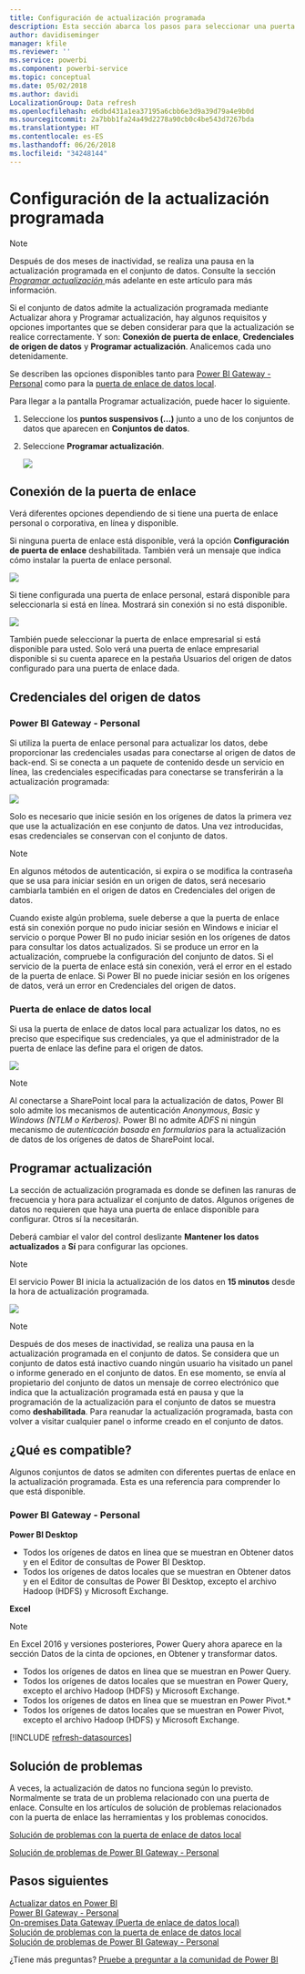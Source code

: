 ```yaml
---
title: Configuración de actualización programada
description: Esta sección abarca los pasos para seleccionar una puerta de enlace y configurar la actualización programada.
author: davidiseminger
manager: kfile
ms.reviewer: ''
ms.service: powerbi
ms.component: powerbi-service
ms.topic: conceptual
ms.date: 05/02/2018
ms.author: davidi
LocalizationGroup: Data refresh
ms.openlocfilehash: e6dbd431a1ea37195a6cbb6e3d9a39d79a4e9b0d
ms.sourcegitcommit: 2a7bbb1fa24a49d2278a90cb0c4be543d7267bda
ms.translationtype: HT
ms.contentlocale: es-ES
ms.lasthandoff: 06/26/2018
ms.locfileid: "34248144"
---
```

# <a name="configuring-scheduled-refresh"></a>Configuración de la actualización programada

>[!NOTE]
>Después de dos meses de inactividad, se realiza una pausa en la actualización programada en el conjunto de datos. Consulte la sección [ *Programar actualización* ](#schedule-refresh) más adelante en este artículo para más información.
> 
> 

Si el conjunto de datos admite la actualización programada mediante Actualizar ahora y Programar actualización, hay algunos requisitos y opciones importantes que se deben considerar para que la actualización se realice correctamente. Y son: **Conexión de puerta de enlace**, **Credenciales de origen de datos** y **Programar actualización**. Analicemos cada uno detenidamente.

Se describen las opciones disponibles tanto para [Power BI Gateway - Personal](personal-gateway.md) como para la [puerta de enlace de datos local](service-gateway-onprem.md).

Para llegar a la pantalla Programar actualización, puede hacer lo siguiente.

1. Seleccione los **puntos suspensivos (...)** junto a uno de los conjuntos de datos que aparecen en **Conjuntos de datos**.
2. Seleccione **Programar actualización**.
   
    ![](media/refresh-scheduled-refresh/dataset-menu.png)

## <a name="gateway-connection"></a>Conexión de la puerta de enlace
Verá diferentes opciones dependiendo de si tiene una puerta de enlace personal o corporativa, en línea y disponible.

Si ninguna puerta de enlace está disponible, verá la opción **Configuración de puerta de enlace** deshabilitada. También verá un mensaje que indica cómo instalar la puerta de enlace personal.

![](media/refresh-scheduled-refresh/gateway-not-configured.png)

Si tiene configurada una puerta de enlace personal, estará disponible para seleccionarla si está en línea. Mostrará sin conexión si no está disponible.

![](media/refresh-scheduled-refresh/gateway-connection.png)

También puede seleccionar la puerta de enlace empresarial si está disponible para usted. Solo verá una puerta de enlace empresarial disponible si su cuenta aparece en la pestaña Usuarios del origen de datos configurado para una puerta de enlace dada.

## <a name="data-source-credentials"></a>Credenciales del origen de datos
### <a name="power-bi-gateway---personal"></a>Power BI Gateway - Personal
Si utiliza la puerta de enlace personal para actualizar los datos, debe proporcionar las credenciales usadas para conectarse al origen de datos de back-end. Si se conecta a un paquete de contenido desde un servicio en línea, las credenciales especificadas para conectarse se transferirán a la actualización programada:

![](media/refresh-scheduled-refresh/data-source-credentials-pgw.png)

Solo es necesario que inicie sesión en los orígenes de datos la primera vez que use la actualización en ese conjunto de datos. Una vez introducidas, esas credenciales se conservan con el conjunto de datos.

> [!NOTE]
> En algunos métodos de autenticación, si expira o se modifica la contraseña que se usa para iniciar sesión en un origen de datos, será necesario cambiarla también en el origen de datos en Credenciales del origen de datos.
> 
> 

Cuando existe algún problema, suele deberse a que la puerta de enlace está sin conexión porque no pudo iniciar sesión en Windows e iniciar el servicio o porque Power BI no pudo iniciar sesión en los orígenes de datos para consultar los datos actualizados. Si se produce un error en la actualización, compruebe la configuración del conjunto de datos. Si el servicio de la puerta de enlace está sin conexión, verá el error en el estado de la puerta de enlace. Si Power BI no puede iniciar sesión en los orígenes de datos, verá un error en Credenciales del origen de datos.

### <a name="on-premises-data-gateway"></a>Puerta de enlace de datos local
Si usa la puerta de enlace de datos local para actualizar los datos, no es preciso que especifique sus credenciales, ya que el administrador de la puerta de enlace las define para el origen de datos.

![](media/refresh-scheduled-refresh/data-source-credentials-egw.png)

> [!NOTE]
> Al conectarse a SharePoint local para la actualización de datos, Power BI solo admite los mecanismos de autenticación *Anonymous*, *Basic* y *Windows (NTLM o Kerberos)*. Power BI no admite *ADFS* ni ningún mecanismo de *autenticación basada en formularios* para la actualización de datos de los orígenes de datos de SharePoint local.
> 
> 

## <a name="schedule-refresh"></a>Programar actualización
La sección de actualización programada es donde se definen las ranuras de frecuencia y hora para actualizar el conjunto de datos. Algunos orígenes de datos no requieren que haya una puerta de enlace disponible para configurar. Otros sí la necesitarán.

Deberá cambiar el valor del control deslizante **Mantener los datos actualizados** a **Sí** para configurar las opciones.

> [!NOTE]
> El servicio Power BI inicia la actualización de los datos en **15 minutos** desde la hora de actualización programada.
> 
> 

![](media/refresh-scheduled-refresh/scheduled-refresh.png)

> [!NOTE]
> Después de dos meses de inactividad, se realiza una pausa en la actualización programada en el conjunto de datos. Se considera que un conjunto de datos está inactivo cuando ningún usuario ha visitado un panel o informe generado en el conjunto de datos. En ese momento, se envía al propietario del conjunto de datos un mensaje de correo electrónico que indica que la actualización programada está en pausa y que la programación de la actualización para el conjunto de datos se muestra como **deshabilitada**. Para reanudar la actualización programada, basta con volver a visitar cualquier panel o informe creado en el conjunto de datos.
> 
> 

## <a name="whats-supported"></a>¿Qué es compatible?
Algunos conjuntos de datos se admiten con diferentes puertas de enlace en la actualización programada. Esta es una referencia para comprender lo que está disponible.

### <a name="power-bi-gateway---personal"></a>Power BI Gateway - Personal
**Power BI Desktop**

* Todos los orígenes de datos en línea que se muestran en Obtener datos y en el Editor de consultas de Power BI Desktop.
* Todos los orígenes de datos locales que se muestran en Obtener datos y en el Editor de consultas de Power BI Desktop, excepto el archivo Hadoop (HDFS) y Microsoft Exchange.

**Excel**

> [!NOTE]
> En Excel 2016 y versiones posteriores, Power Query ahora aparece en la sección Datos de la cinta de opciones, en Obtener y transformar datos.
> 
> 

* Todos los orígenes de datos en línea que se muestran en Power Query.
* Todos los orígenes de datos locales que se muestran en Power Query, excepto el archivo Hadoop (HDFS) y Microsoft Exchange.
* Todos los orígenes de datos en línea que se muestran en Power Pivot.\*
* Todos los orígenes de datos locales que se muestran en Power Pivot, excepto el archivo Hadoop (HDFS) y Microsoft Exchange.

<!-- Refresh Data sources-->
[!INCLUDE [refresh-datasources](./includes/refresh-datasources.md)]

## <a name="troubleshooting"></a>Solución de problemas
A veces, la actualización de datos no funciona según lo previsto. Normalmente se trata de un problema relacionado con una puerta de enlace. Consulte en los artículos de solución de problemas relacionados con la puerta de enlace las herramientas y los problemas conocidos.

[Solución de problemas con la puerta de enlace de datos local](service-gateway-onprem-tshoot.md)

[Solución de problemas de Power BI Gateway - Personal](service-admin-troubleshooting-power-bi-personal-gateway.md)

## <a name="next-steps"></a>Pasos siguientes
[Actualizar datos en Power BI](refresh-data.md)  
[Power BI Gateway - Personal](personal-gateway.md)  
[On-premises Data Gateway (Puerta de enlace de datos local)](service-gateway-onprem.md)  
[Solución de problemas con la puerta de enlace de datos local](service-gateway-onprem-tshoot.md)  
[Solución de problemas de Power BI Gateway - Personal](service-admin-troubleshooting-power-bi-personal-gateway.md)  

¿Tiene más preguntas? [Pruebe a preguntar a la comunidad de Power BI](http://community.powerbi.com/)

